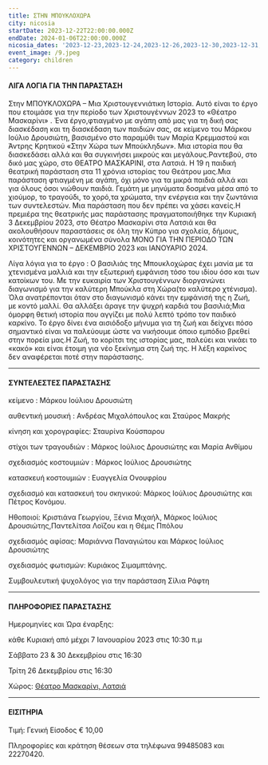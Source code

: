 ```yaml
---
title: ΣΤΗΝ ΜΠΟΥΚΛΟΧΩΡΑ
city: nicosia
startDate: 2023-12-22T22:00:00.000Z
endDate: 2024-01-06T22:00:00.000Z
nicosia_dates: '2023-12-23,2023-12-24,2023-12-26,2023-12-30,2023-12-31,2024-01-07'
event_image: /9.jpeg
category: children
---
```


#### ΛΙΓΑ ΛΟΓΙΑ ΓΙΑ ΤΗΝ ΠΑΡΑΣΤΑΣΗ

Στην ΜΠΟΥΚΛΟΧΩΡΑ	– Μια Χριστουγεννιάτικη	Ιστορία.	Αυτό είναι το έργο που ετοιμάσε για την	περίοδο των Χριστουγέννων 2023 το	«Θέατρο Μασκαρίνι»	. Ένα έργο,φτιαγμένο με αγάπη από μας για τη δική σας διασκέδαση και τη διασκέδαση των παιδιών σας, σε κείμενο	του Μάρκου	Ιούλιο Δρουσιώτη,	βασισμένο	στο παραμύθι	των Μαρία Κρεμμαστού	και Άντρης	Κρητικού	«Στην Χώρα των Μπούκληδων».	Μια ιστορία	που θα διασκεδάσει αλλά και θα συγκινήσει μικρούς και μεγάλους.Ραντεβού, στο δικό μας χώρο,	στο ΘΕΑΤΡΟ ΜΑΣΚΑΡΙΝΙ, στα Λατσιά.	H 19 η παιδική θεατρική παράσταση στα 11 χρόνια ιστορίας του Θεάτρου μας.Μια παράσταση φτιαγμένη με αγάπη, όχι μόνο για τα μικρά παιδιά αλλά και για όλους όσοι νιώθουν παιδιά. Γεμάτη με μηνύματα δοσμένα μέσα από το χιούμορ, το τραγούδι, το χορό,τα χρώματα, την ενέργεια και την ζωντάνια των συντελεστών. Μια παράσταση που δεν πρέπει να χάσει κανείς.Η πρεμιέρα της θεατρικής μας παράστασης πραγματοποιήθηκε την Κυριακή 3 Δεκεμβρίου 2023, στο Θέατρο Μασκαρίνι στα Λατσιά και θα ακολουθήσουν παραστάσεις σε όλη την Κύπρο για σχολεία, δήμους, κοινότητες και οργανωμένα σύνολα ΜΟΝΟ ΓΙΑ ΤΗΝ ΠΕΡΙΟΔΟ ΤΩΝ ΧΡΙΣΤΟΥΓΕΝΝΩΝ – ΔΕΚΕΜΒΡΙΟ 2023	και ΙΑΝΟΥΑΡΙΟ 2024.

Λίγα λόγια για το έργο	: Ο βασιλιάς της Μπουκλοχώρας έχει μανία με τα χτενισμένα μαλλιά και την εξωτερική εμφάνιση τόσο του ιδίου όσο και των κατοίκων του. Με την ευκαιρία των Χριστουγέννων διοργανώνει διαγωνισμό για την καλύτερη Μπούκλα στη Χώρα(το καλύτερο χτένισμα). Όλα ανατρέπονται όταν στο διαγωνισμό κάνει την εμφάνισή της η Ζωή, με κοντό μαλλί. Θα αλλάξει άραγε την ψυχρή καρδιά του βασιλιά;Μια όμορφη θετική ιστορία που αγγίζει με πολύ λεπτό τρόπο τον παιδικό καρκίνο. Το έργο δίνει ένα αισιόδοξο μήνυμα για τη ζωή και δείχνει πόσο σημαντικό είναι να παλεύουμε ώστε να νικήσουμε όποιο εμπόδιο βρεθεί στην πορεία μας.Η Ζωή, το κορίτσι της ιστορίας μας, παλεύει και νικάει το «κακό» και είναι έτοιμη για νέο ξεκίνημα στη ζωή της. Η λέξη καρκίνος δεν αναφέρεται ποτέ στην παράστασης.

***

#### ΣΥΝΤΕΛΕΣΤΕΣ ΠΑΡΑΣΤΑΣΗΣ

κείμενο : Μάρκου Ιούλιου Δρουσιώτη

αυθεντική μουσική : Ανδρέας Μιχαλόπουλος και Σταύρος Μακρής 

κίνηση και χορογραφίες: Σταυρίνα Κούσπαρου

στίχοι των τραγουδιών : Μάρκος Ιούλιος Δρουσιώτης και Μαρία Ανθίμου

σχεδιασμός κοστουμιών : Μάρκος Ιούλιος Δρουσιώτης 

κατασκευή	κοστουμιών : Ευαγγελία	Ονουφρίου&#x9;

σχεδιασμό	και κατασκευή	του σκηνικού:  Μάρκος Ιούλιος Δρουσιώτης και Πέτρος Κονόμου. 

Ηθοποιοί:	Κριστιάνα	Γεωργίου,	Ξένια Μιχαήλ,	Μάρκος	Ιούλιος	Δρουσιώτης,Παντελίτσα Λοϊζου και η Θέμις Ππόλου 

σχεδιασμός αφίσας: Μαριάννα	Παναγιώτου	και  Μάρκος	Ιούλιος	Δρουσιώτης

σχεδιασμός φωτισμών: Κυριάκος Σιμαμπτάνης.&#x9;

Συμβουλευτική	ψυχολόγος	για την παράσταση	Σίλια Ράφτη

***

#### ΠΛΗΡΟΦΟΡΙΕΣ ΠΑΡΑΣΤΑΣΗΣ

Ημερομηνίες και Ώρα έναρξης:

κάθε Κυριακή από μέχρι 7 Ιανουαρίου 2023 στις 10:30 π.μ

Σάββατο 23 & 30 Δεκεμβρίου	στις 16:30 

Τρίτη 26 Δεκεμβρίου στις 16:30

Χώρος: [Θέατρο Μασκαρίνι, Λατσιά ](https://www.google.com/maps/place/%CE%98%CE%AD%CE%B1%CF%84%CF%81%CE%BF+%CE%9C%CE%B1%CF%83%CE%BA%CE%B1%CF%81%CE%AF%CE%BD%CE%B9/@35.1186726,33.3761871,17z/data=!3m1!4b1!4m6!3m5!1s0x14de190879b8036b:0xa61c1fbebbf53da8!8m2!3d35.1186726!4d33.378762!16s%2Fg%2F11jy3pmbk5?entry=ttu)

***

#### ΕΙΣΙΤΗΡΙΑ

Τιμή: Γενική Είσοδος	€ 10,00

Πληροφορίες	και κράτηση	θέσεων	στα τηλέφωνα	99485083	και 22270420.
